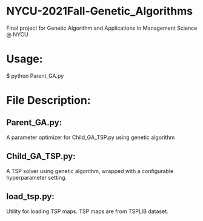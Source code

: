 # NYCU-2021Fall-Genetic_Algorithms
Final project for Genetic Algorithm and Applications in Management Science @ NYCU

# Usage:
$ python Parent_GA.py

# File Description:
## Parent_GA.py:
A parameter optimizer for Child_GA_TSP.py using genetic algorithm

## Child_GA_TSP.py:
A TSP solver using genetic algorithm, wrapped with a configurable hyperparameter setting.

## load_tsp.py:
Utility for loading TSP maps. TSP maps are from TSPLIB dataset.
